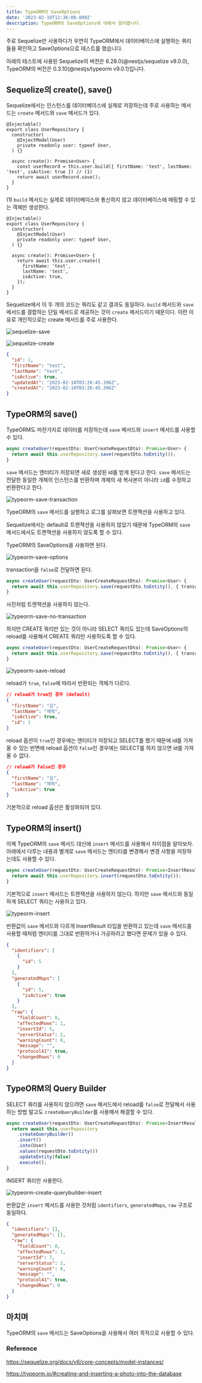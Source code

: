 ```yaml
---
title: TypeORM의 SaveOptions
date: '2023-02-19T12:36:00.000Z'
description: TypeORM의 SaveOptions에 대해서 알아봅니다.
---
```


주로 Sequelize만 사용하다가 우연히 TypeORM에서 데이터베이스에 실행하는 쿼리들을 확인하고 SaveOptions으로 테스트를 했습니다.

아래의 테스트에 사용된 Sequelize의 버전은 6.28.0(@nestjs/sequelize v9.0.0), TypeORM의 버전은 0.3.10(@nestjs/typeorm v9.0.1)입니다.

## Sequelize의 create(), save()

Sequelize에서는 인스턴스를 데이터베이스에 실제로 저장하는데 주로 사용하는 메서드는 `create` 메서드와 `save` 메서드가 있다.

```ts{9}
@Injectable()
export class UserRepository {
  constructor(
    @InjectModel(User)
    private readonly user: typeof User,
  ) {}

  async create(): Promise<User> {
    const userRecord = this.user.build({ firstName: 'test', lastName: 'test', isActive: true }) // (1)
    return await userRecord.save();
  }
}
```

(1) `build` 메서드는 실제로 데이터베이스와 통신하지 않고 데이터베이스에 매핑할 수 있는 객체만 생성한다.

```ts{9,10,11,12,13}
@Injectable()
export class UserRepository {
  constructor(
    @InjectModel(User)
    private readonly user: typeof User,
  ) {}

  async create(): Promise<User> {
    return await this.user.create({
      firstName: 'test',
      lastName: 'test',
      isActive: true,
    });
  }
}
```

Sequelize에서 이 두 개의 코드는 쿼리도 같고 결과도 동일하다. `build` 메서드와 `save` 메서드를 결합하는 단일 메서드로 제공하는 것이 `create` 메서드이기 때문이다. 이런 이유로 개인적으로는 create 메서드를 주로 사용한다.

![sequelize-save](./sequelize-save.png)

![sequelize-create](./sequelize-create.png)

```json
{
  "id": 1,
  "firstName": "test",
  "lastName": "test",
  "isActive": true,
  "updatedAt": "2023-02-10T03:26:45.396Z",
  "createdAt": "2023-02-10T03:26:45.396Z"
}
```

## TypeORM의 save()

TypeORM도 마찬가지로 데이터를 저장하는데 `save` 메서드와 `insert` 메서드를 사용할 수 있다.

```ts
async createUser(requestDto: UserCreateRequestDto): Promise<User> {
  return await this.userRepository.save(requestDto.toEntity());
}
```

`save` 메서드는 엔터티가 저장되면 새로 생성된 id를 받게 된다고 한다. `save` 메서드는 전달한 동일한 개체의 인스턴스를 반환하며 개체의 새 복사본이 아니라 `id`를 수정하고 반환한다고 한다.

![typeorm-save-transaction](./typeorm-save-transaction.png)

TypeORM의 `save` 메서드를 실행하고 로그를 살펴보면 트랜잭션을 사용하고 있다.

Sequelize에서는 default로 트랜잭션을 사용하지 않았기 때문에 TypeORM의 `save` 메서드에서도 트랜잭션을 사용하지 않도록 할 수 있다.

TypeORM의 SaveOptions을 사용하면 된다.

![typeorm-save-options](./typeorm-save-options.png)

transaction을 `false`로 전달하면 된다.

```ts
async createUser(requestDto: UserCreateRequestDto): Promise<User> {
  return await this.userRepository.save(requestDto.toEntity(), { transaction: false });
}
```

사진처럼 트랜잭션을 사용하지 않는다.

![typeorm-save-no-transaction](./typeorm-save-no-transaction.png)

하지만 CREATE 쿼리만 있는 것이 아니라 SELECT 쿼리도 있는데 SaveOptions의 reload를 사용해서 CREATE 쿼리만 사용하도록 할 수 있다.

```ts
async createUser(requestDto: UserCreateRequestDto): Promise<User> {
  return await this.userRepository.save(requestDto.toEntity(), { transaction: false, reload: false });
}
```

![typeorm-save-reload](./typeorm-save-reload.png)

reload가 `true`, `false`에 따라서 반환되는 객체가 다르다.

```json
// reload가 true인 경우 (default)
{
  "firstName": "김",
  "lastName": "재혁",
  "isActive": true,
  "id": 1
}
```

reload 옵션이 `true`인 경우에는 엔티티가 저장되고 SELECT를 했기 때문에 id를 가져올 수 있는 반면에 reload 옵션이 `false`인 경우에는 SELECT를 하지 않으면 id를 가져올 수 없다.

```json
// reload가 false인 경우
{
  "firstName": "김",
  "lastName": "재혁",
  "isActive": true
}
```

기본적으로 reload 옵션은 활성화되어 있다.

## TypeORM의 insert()

이제 TypeORM의 `save` 메서드 대신에 `insert` 메서드를 사용해서 차이점을 알아보자. 아래에서 다루는 내용과 별개로 `save` 메서드는 엔티티를 변경해서 변경 사항을 저장하는데도 사용할 수 있다.

```ts
async createUser(requestDto: UserCreateRequestDto): Promise<InsertResult> {
  return await this.userRepository.insert(requestDto.toEntity());
}
```

기본적으로 `insert` 메서드는 트랜잭션을 사용하지 않는다. 하지만 `save` 메서드와 동일하게 SELECT 쿼리는 사용하고 있다.

![typeorm-insert](./typeorm-insert.png)

반환값이 `save` 메서드와 다르게 InsertResult 타입을 반환하고 있는데 `save` 메서드를 사용할 때처럼 엔티티를 그대로 반환하거나 가공하려고 했다면 문제가 있을 수 있다.

```json
{
  "identifiers": [
    {
      "id": 5
    }
  ],
  "generatedMaps": [
    {
      "id": 5,
      "isActive": true
    }
  ],
  "raw": {
    "fieldCount": 0,
    "affectedRows": 1,
    "insertId": 5,
    "serverStatus": 2,
    "warningCount": 0,
    "message": "",
    "protocol41": true,
    "changedRows": 0
  }
}
```

## TypeORM의 Query Builder

SELECT 쿼리를 사용하지 않으려면 `save` 메서드에서 reload를 `false`로 전달해서 사용하는 방법 말고도 `createQueryBuilder`를 사용해서 해결할 수 있다.

```ts
async createUser(requestDto: UserCreateRequestDto): Promise<InsertResult> {
  return await this.userRepository
    .createQueryBuilder()
    .insert()
    .into(User)
    .values(requestDto.toEntity())
    .updateEntity(false)
    .execute();
}
```

INSERT 쿼리만 사용한다.

![typeorm-create-querybuilder-insert](./typeorm-create-querybuilder-insert.png)

반환값은 `insert` 메서드를 사용한 것처럼 `identifiers`, `generatedMaps`, `raw` 구조로 동일하다.

```json
{
  "identifiers": [],
  "generatedMaps": [],
  "raw": {
    "fieldCount": 0,
    "affectedRows": 1,
    "insertId": 7,
    "serverStatus": 2,
    "warningCount": 0,
    "message": "",
    "protocol41": true,
    "changedRows": 0
  }
}
```

## 마치며

TypeORM의 `save` 메서드는 SaveOptions을 사용해서 여러 목적으로 사용할 수 있다.

### Reference

https://sequelize.org/docs/v6/core-concepts/model-instances/

https://typeorm.io/#creating-and-inserting-a-photo-into-the-database
